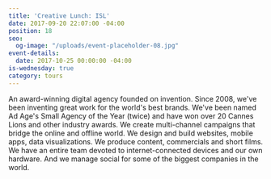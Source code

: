 ```yaml
---
title: 'Creative Lunch: ISL'
date: 2017-09-20 22:07:00 -04:00
position: 18
seo:
  og-image: "/uploads/event-placeholder-08.jpg"
event-details:
  date: 2017-10-25 00:00:00 -04:00
is-wednesday: true
category: tours
---
```


An award-winning digital agency founded on invention.
Since 2008, we've been inventing great work for the world's best brands. We've been named Ad Age's Small Agency of the Year (twice) and have won over 20 Cannes Lions and other industry awards. We create multi-channel campaigns that bridge the online and offline world. We design and build websites, mobile apps, data visualizations. We produce content, commercials and short films. We have an entire team devoted to internet-connected devices and our own hardware. And we manage social for some of the biggest companies in the world.
